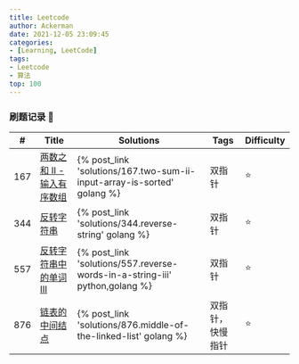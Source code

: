```yaml
---
title: Leetcode 
author: Ackerman
date: 2021-12-05 23:09:45
categories:
- [Learning, LeetCode]
tags: 
- Leetcode
- 算法
top: 100
---
```


### 刷题记录  :pencil:

| #    | Title                                                        | Solutions                                                    | Tags             | Difficulty |
| ---- | ------------------------------------------------------------ | ------------------------------------------------------------ | ---------------- | ---------- |
| 167  | [两数之和 II - 输入有序数组](https://leetcode-cn.com/problems/two-sum-ii-input-array-is-sorted/) | {% post_link 'solutions/167.two-sum-ii-input-array-is-sorted' golang %} | 双指针           | :star:     |
| 344  | [反转字符串](https://leetcode-cn.com/problems/reverse-string/) | {% post_link 'solutions/344.reverse-string' golang %}        | 双指针           | :star:     |
| 557  | [反转字符串中的单词 III](https://leetcode-cn.com/problems/reverse-words-in-a-string-iii/) | {% post_link 'solutions/557.reverse-words-in-a-string-iii' python,golang %} | 双指针           | :star:     |
| 876  | [链表的中间结点](https://leetcode-cn.com/problems/middle-of-the-linked-list/) | {% post_link 'solutions/876.middle-of-the-linked-list' golang %} | 双指针，快慢指针 | :star:     |



